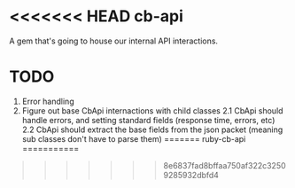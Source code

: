 <<<<<<< HEAD
cb-api
================

A gem that's going to house our internal API interactions.


TODO
==================
1. Error handling
2. Figure out base CbApi internactions with child classes
	2.1 CbApi should handle errors, and setting standard fields (response time, errors, etc)
	2.2 CbApi should extract the base fields from the json packet (meaning sub classes don't have to parse them)
=======
ruby-cb-api
===========
>>>>>>> 8e6837fad8bffaa750af322c32509285932dbfd4
